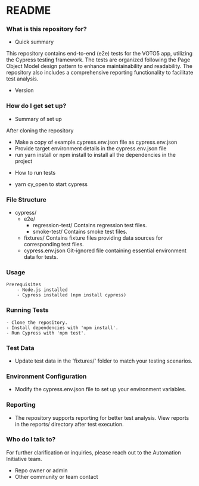 # README #
### What is this repository for? ###
* Quick summary

This repository contains end-to-end (e2e) tests for the VOTO5 app, utilizing the Cypress testing framework. The tests are organized following the Page Object Model design pattern to enhance maintainability and readability. The repository also includes a comprehensive reporting functionality to facilitate test analysis.


* Version

### How do I get set up? ###

* Summary of set up

After cloning the repository
- Make a copy of example.cypress.env.json file as cypress.env.json
- Provide target environment details in the cypress.env.json file
- run yarn install or npm install to install all the dependencies in the project
* How to run tests
- yarn cy_open    to start cypress

### File Structure
- cypress/
    - e2e/
        - regression-test/
            Contains regression test files.
        - smoke-test/
            Contains smoke test files.
    - fixtures/
        Contains fixture files providing data sources for corresponding test files.
    - cypress.env.json
        Git-ignored file containing essential environment data for tests.


### Usage
    Prerequisites
        - Node.js installed
        - Cypress installed (npm install cypress)
### Running Tests
    - Clone the repository.
    - Install dependencies with 'npm install'.
    - Run Cypress with 'npm test'.
### Test Data
- Update test data in the 'fixtures/' folder to match your testing scenarios.
### Environment Configuration
- Modify the cypress.env.json file to set up your environment variables.
### Reporting
- The repository supports reporting for better test analysis. View reports in the reports/ directory after test execution.

### Who do I talk to? ###
For further clarification or inquiries, please reach out to the Automation Initiative team.

* Repo owner or admin
* Other community or team contact